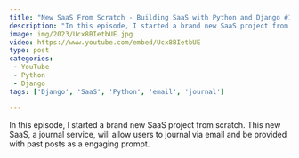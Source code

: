 ```yaml
---
title: "New SaaS From Scratch - Building SaaS with Python and Django #160"
description: "In this episode, I started a brand new SaaS project from scratch. This new SaaS, a journal service, will allow users to journal via email and be provided with past posts as a engaging prompt."
image: img/2023/Ucx8BIetbUE.jpg
video: https://www.youtube.com/embed/Ucx8BIetbUE
type: post
categories:
 - YouTube
 - Python
 - Django
tags: ['Django', 'SaaS', 'Python', 'email', 'journal']

---
```


In this episode, I started a brand new SaaS project from scratch. This new SaaS, a journal service, will allow users to journal via email and be provided with past posts as a engaging prompt.
